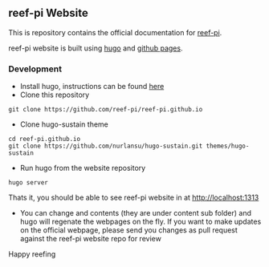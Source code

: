 ## reef-pi Website

This is repository contains the official documentation for [reef-pi](http://reef-pi.com).

reef-pi website is built using [hugo](https://gohugo.io/) and [github pages](https://pages.github.com/).


### Development

- Install hugo, instructions can be found [here](https://gohugo.io/getting-started/quick-start)
- Clone this repository

```
git clone https://github.com/reef-pi/reef-pi.github.io
```

- Clone hugo-sustain theme

```
cd reef-pi.github.io
git clone https://github.com/nurlansu/hugo-sustain.git themes/hugo-sustain
```

-  Run hugo from the website repository

```
hugo server
```

Thats it, you should be able to see reef-pi website in at [http://localhost:1313](http://localhost:1313)

- You can change and contents (they are under content sub folder) and hugo will regenate the webpages on the fly. If you
want to make updates on the official webpage, please send you changes as pull request against the reef-pi website repo for review

Happy reefing
